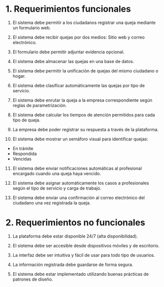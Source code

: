 # 1. Requerimientos funcionales

1. El sistema debe permitir a los ciudadanos registrar una queja mediante un formulario web.

2. El sistema debe recibir quejas por dos medios: Sitio web y correo electrónico.

3. El formulario debe permitir adjuntar evidencia opcional.

4. El sistema debe almacenar las quejas en una base de datos.

5. El sistema debe permitir la unificación de quejas del mismo ciudadano o hogar.

6. El sistema debe clasificar automáticamente las quejas por tipo de servicio.

7. El sistema debe enrutar la queja a la empresa correspondiente según reglas de parametrización.

8. El sistema debe calcular los tiempos de atención permitidos para cada tipo de queja.

9. La empresa debe poder registrar su respuesta a través de la plataforma.

10. El sistema debe mostrar un semáforo visual para identificar quejas:
- En trámite
- Respondida
- Vencidas

11. El sistema debe enviar notificaciones automáticas al profesional encargado cuando una queja haya vencido.

12. El sistema debe asignar automáticamente los casos a profesionales según el tipo de servicio y carga de trabajo.

13. El sistema debe enviar una confirmación al correo electrónico del ciudadano una vez registrada la queja.

# 2. Requerimientos no funcionales
1. La plataforma debe estar disponible 24/7 (alta disponibilidad).

2. El sistema debe ser accesible desde dispositivos móviles y de escritorio.

3. La interfaz debe ser intuitiva y fácil de usar para todo tipo de usuarios.

4. La información registrada debe guardarse de forma segura.

5. El sistema debe estar implementado utilizando buenas prácticas de patrones de diseño.
